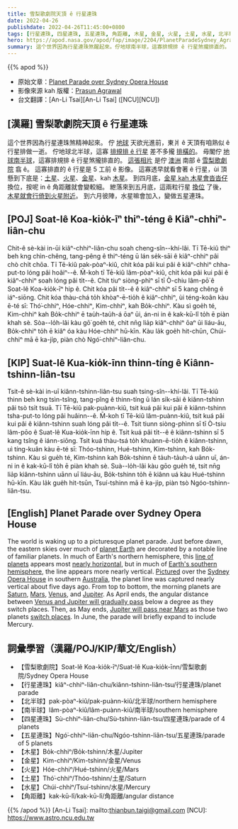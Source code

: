 ```yaml
---
title: 雪梨歌劇院天頂 ê 行星連珠
date: 2022-04-26
publishdate: 2022-04-26T11:45:00+0800
tags: [行星連珠, 四星連珠, 五星連珠, 角距離, 木星, 金星, 火星, 土星, 水星, 北半球, 南半球, 角距離]
hero: https://apod.nasa.gov/apod/fap/image/2204/PlanetParadeSydney_Agrawal_960_ann.jpg
summary: 這个世界因為行星連珠煞醒起來。佇地球南半球，這寡排規排 ê 行星煞攏排直的。
---
```


{{% apod %}}

- 原始文章：[Planet Parade over Sydney Opera House](https://apod.nasa.gov/apod/ap220426.html)
- 影像來源 kah 版權：[Prasun Agrawal](https://www.instagram.com/_stars.and.stuff_/)
- 台文翻譯：[An-Li Tsai][An-Li Tsai] ([NCU][NCU])

## [漢羅] 雪梨歌劇院天頂 ê 行星連珠
這个世界因為行星連珠煞精神起來。
佇 [地球][planet Earth t] 天欲光進前，東爿 ê 天頂有咱熟似 ê 行星排做一逝。
佇地球北半球，這寡 [排規排 ê 行星][line of planets] 差不多攏 [排橫的][nearly horizontal t]。
毋閣佇 [地球南半球][Earth's southern hemisphere]，這寡排規排 ê 行星煞攏排直的。
[這張相片][Pictured] 是佇 [澳洲][Australia] 南部 ê [雪梨歌劇院][Sydney Opera House] 翕 ê。
這寡排直的 ê 行星是 5 工前 ê 影像。
這寡透早就看會著 ê 行星，ùi 頂懸到下底是：[土星][Saturn t]、[火星][Mars t]、[金星][Venus]、kah [木星][Jupiter]。
到四月底，[金星 kah 木星會沓沓仔][Venus and Jupiter will gradually pass] 換位，按呢 in ê 角距離就會變較細。
紲落來到五月底，這兩粒行星 [換位][switch places] 了後，[木星就會行倚到火星附近][Jupiter will pass near Mars]。
到六月彼陣，水星嘛會加入，變做五星連珠。

## [POJ] Soat-lê Koa-kio̍k-īⁿ thiⁿ-téng ê Kiâⁿ-chhiⁿ-liân-chu
Chit-ê sè-kài in-ūi kiâⁿ-chhiⁿ-liân-chu soah cheng-sîn--khí-lâi.
Tī Tē-kiû thiⁿ beh kng chìn-chêng, tang-pêng ê thiⁿ-téng ū lán se̍k-sāi ê kiâⁿ-chhiⁿ pâi chò chi̍t chōa.
Tī Tē-kiû pak-pòaⁿ-kiû, chit kóa pâi kui pâi ê kiâⁿ-chhiⁿ chha-put-to lóng pâi hoâiⁿ--ê.
M̄-koh tī Tē-kiû lâm-pòaⁿ-kiû, chit kóa pâi kui pâi ê kiâⁿ-chhiⁿ soah lóng pâi ti̍t--ê.
Chit tiuⁿ siòng-phìⁿ sī tī Ò-chiu lâm-pō͘ ê Soat-lê Koa-kio̍k-īⁿ hip ê.
Chit kóa pâi ti̍t--ê ê kiâⁿ-chhiⁿ sī 5 kang chêng ê iáⁿ-siōng.
Chit kóa thàu-chá to̍h khòaⁿ-ē-tio̍h ê kiâⁿ-chhiⁿ, ùi téng-koân kàu ē-té sī: Thó͘-chhiⁿ, Hóe-chhiⁿ, Kim-chhiⁿ, kah Bo̍k-chhiⁿ.
Kàu sì goe̍h té, Kim-chhiⁿ kah Bo̍k-chhiⁿ ē tau̍h-tau̍h-á ōaⁿ ūi, án-ni in ê kak-kū-lî to̍h ē piàn khah sè.
Sòa--lo̍h-lâi kàu gō͘ goe̍h té, chit nn̄g lia̍p kiâⁿ-chhiⁿ ōaⁿ ūi liáu-āu, Bo̍k-chhiⁿ to̍h ē kiâⁿ óa kàu Hóe-chhiⁿ hū-kīn.
Kàu la̍k goe̍h hit-chūn, Chúi-chhiⁿ mā ē ka-ji̍p, piàn chò Ngó͘-chhiⁿ-liân-chu.

## [KIP] Suat-lê Kua-kio̍k-īnn thinn-tíng ê Kiânn-tshinn-liân-tsu
Tsit-ê sè-kài in-uī kiânn-tshinn-liân-tsu suah tsing-sîn--khí-lâi.
Tī Tē-kiû thinn beh kng tsìn-tsîng, tang-pîng ê thinn-tíng ū lán si̍k-sāi ê kiânn-tshinn pâi tsò tsi̍t tsuā.
Tī Tē-kiû pak-puànn-kiû, tsit kuá pâi kui pâi ê kiânn-tshinn tsha-put-to lóng pâi huâinn--ê.
M̄-koh tī Tē-kiû lâm-puànn-kiû, tsit kuá pâi kui pâi ê kiânn-tshinn suah lóng pâi ti̍t--ê.
Tsit tiunn siòng-phìnn sī tī Ò-tsiu lâm-pōo ê Suat-lê Kua-kio̍k-īnn hip ê.
Tsit kuá pâi ti̍t--ê ê kiânn-tshinn sī 5 kang tsîng ê iánn-siōng.
Tsit kuá thàu-tsá to̍h khuànn-ē-tio̍h ê kiânn-tshinn, uì tíng-kuân kàu ē-té sī: Thóo-tshinn, Hué-tshinn, Kim-tshinn, kah Bo̍k-tshinn.
Kàu sì gue̍h té, Kim-tshinn kah Bo̍k-tshinn ē ta̍uh-ta̍uh-á uānn uī, án-ni in ê kak-kū-lî to̍h ē piàn khah sè.
Suà--lo̍h-lâi kàu gōo gue̍h té, tsit nn̄g lia̍p kiânn-tshinn uānn uī liáu-āu, Bo̍k-tshinn to̍h ē kiânn uá kàu Hué-tshinn hū-kīn.
Kàu la̍k gue̍h hit-tsūn, Tsuí-tshinn mā ē ka-ji̍p, piàn tsò Ngóo-tshinn-liân-tsu.

## [English] Planet Parade over Sydney Opera House
The world is waking up to a picturesque planet parade.
Just before dawn, the eastern skies over much of [planet Earth][planet Earth e] are decorated by a notable line of familiar planets.
In much of Earth's northern hemisphere, this [line of planets][line of planets] appears most [nearly horizontal][nearly horizontal e], but in much of [Earth's southern hemisphere][Earth's southern hemisphere], the line appears more nearly vertical.
[Pictured][Pictured] over the [Sydney Opera House][Sydney Opera House] in southern [Australia][Australia], the planet line was captured nearly vertical about five days ago.
From top to bottom, the morning planets are [Saturn][Saturn e], [Mars][Mars e], [Venus][Venus], and [Jupiter][Jupiter].
As April ends, the angular distance between [Venus and Jupiter will gradually pass][Venus and Jupiter will gradually pass] below a degree as they switch places.
Then, as May ends, [Jupiter will pass near Mars][Jupiter will pass near Mars] as those two planets [switch places][switch places].
In June, the parade will briefly expand to include Mercury.

## 詞彙學習（漢羅/POJ/KIP/華文/English）
- 【雪梨歌劇院】Soat-lê Koa-kio̍k-īⁿ/Suat-lê Kua-kio̍k-īnn/雪梨歌劇院/Sydney Opera House
- 【行星連珠】kiâⁿ-chhiⁿ-liân-chu/kiânn-tshinn-liân-tsu/行星連珠/planet parade
- 【北半球】pak-pòaⁿ-kiû/pak-puànn-kiû/北半球/northern hemisphere
- 【南半球】lâm-pòaⁿ-kiû/lâm-puànn-kiû/南半球/southern hemisphere
- 【四星連珠】Sù-chhiⁿ-liân-chu/Sù-tshinn-liân-tsu/四星連珠/parade of 4 planets
- 【五星連珠】Ngó͘-chhiⁿ-liân-chu/Ngóo-tshinn-liân-tsu/五星連珠/parade of 5 planets
- 【木星】Bo̍k-chhiⁿ/Bo̍k-tshinn/木星/Jupiter
- 【金星】Kim-chhiⁿ/Kim-tshinn/金星/Venus
- 【火星】Hóe-chhiⁿ/Hué-tshinn/火星/Mars
- 【土星】Thó͘-chhiⁿ/Thóo-tshinn/土星/Saturn
- 【水星】Chúi-chhiⁿ/Tsuí-tshinn/水星/Mercury
- 【角距離】kak-kū-lî/kak-kū-lî/角距離/angular distance


{{% /apod %}}
[An-Li Tsai]: mailto:thianbun.taigi@gmail.com
[NCU]: https://www.astro.ncu.edu.tw

[copyright]: https://apod.nasa.gov/apod/fap/lib/about_apod.html#srapply

[planet Earth e]:https://apod.nasa.gov/apod/ap220206.html
[planet Earth t]:https://apod.tw/daily/20220206/
[line of planets]:https://solarsystem.nasa.gov/skywatching/whats-up/
[nearly horizontal e]:https://apod.nasa.gov/apod/ap220420.html
[nearly horizontal t]:https://apod.tw/daily/20220420/
[Earth's southern hemisphere]:https://en.wikipedia.org/wiki/Southern_Hemisphere
[Pictured]:https://www.instagram.com/p/CcpEDd4JTj-/
[Sydney Opera House]:https://youtu.be/mGFz4T5W2qY
[Australia]:https://en.wikipedia.org/wiki/Australia
[Saturn e]:https://apod.nasa.gov/apod/ap220123.html
[Saturn t]:https://apod.tw/daily/20220123/
[Mars e]:https://apod.nasa.gov/apod/ap210701.html
[Mars t]:https://apod.tw/daily/20210701/
[Venus]:https://spaceplace.nasa.gov/all-about-venus/en/
[Jupiter]:https://apod.nasa.gov/apod/ap190205.html
[Venus and Jupiter will gradually pass]:https://earthsky.org/tonight/venus-and-jupiter-conjunction-april-30-may-1-2022/
[Jupiter will pass near Mars]:https://in-the-sky.org/news.php?id=20220529_20_100
[switch places]:https://ak.picdn.net/shutterstock/videos/1007292391/thumb/1.jpg
